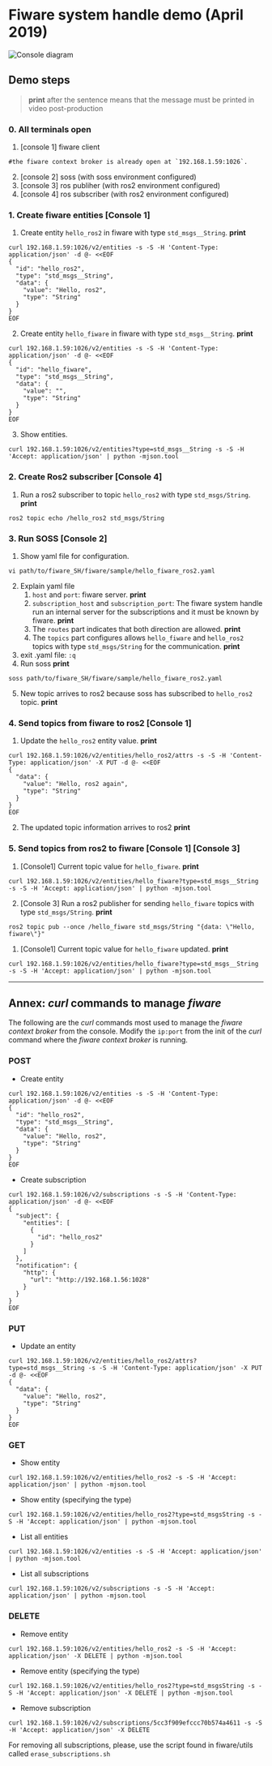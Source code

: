 # Fiware system handle demo (April 2019)
![](diagrams-design/simple_diagram.png "Console diagram")

## Demo steps
> **print** after the sentence means that the message must be printed in video post-production

### 0. All terminals open
1. [console 1] fiware client
```
#the fiware context broker is already open at `192.168.1.59:1026`.
```
2. [console 2] soss (with soss environment configured)
3. [console 3] ros publiher (with ros2 environment configured)
4. [console 4] ros subscriber (with ros2 environment configured)

### 1. Create fiware entities [Console 1]
1. Create entity `hello_ros2` in fiware with type `std_msgs__String`. **print**
```
curl 192.168.1.59:1026/v2/entities -s -S -H 'Content-Type: application/json' -d @- <<EOF
{
  "id": "hello_ros2",
  "type": "std_msgs__String",
  "data": {
    "value": "Hello, ros2",
    "type": "String"
  }
}
EOF
```
2. Create entity `hello_fiware` in fiware with type `std_msgs__String`. **print**
```
curl 192.168.1.59:1026/v2/entities -s -S -H 'Content-Type: application/json' -d @- <<EOF
{
  "id": "hello_fiware",
  "type": "std_msgs__String",
  "data": {
    "value": "",
    "type": "String"
  }
}
EOF
```
3. Show entities.
```
curl 192.168.1.59:1026/v2/entities?type=std_msgs__String -s -S -H 'Accept: application/json' | python -mjson.tool
```

### 2. Create Ros2 subscriber [Console 4]
1. Run a ros2 subscriber to topic `hello_ros2` with type `std_msgs/String`. **print**
```
ros2 topic echo /hello_ros2 std_msgs/String
```

### 3. Run SOSS [Console 2]
1. Show yaml file for configuration.
```
vi path/to/fiware_SH/fiware/sample/hello_fiware_ros2.yaml
```
2. Explain yaml file
    1. `host` and `port`: fiware server. **print**
    2. `subscription_host` and `subscription_port`:
The fiware system handle run an internal server for the subscriptions and it must be known by fiware. **print**
    3. The `routes` part indicates that both direction are allowed. **print**
    4. The `topics` part configures allows `hello_fiware` and `hello_ros2` topics
with type `std_msgs/String` for the communication. **print**
3. exit .yaml file: `:q`
4. Run soss **print**
```
soss path/to/fiware_SH/fiware/sample/hello_fiware_ros2.yaml
```
5. New topic arrives to ros2 because soss has subscribed to `hello_ros2` topic. **print**

### 4. Send topics from fiware to ros2 [Console 1]
1. Update the `hello_ros2` entity value. **print**
```
curl 192.168.1.59:1026/v2/entities/hello_ros2/attrs -s -S -H 'Content-Type: application/json' -X PUT -d @- <<EOF
{
  "data": {
    "value": "Hello, ros2 again",
    "type": "String"
  }
}
EOF
```
2. The updated topic information arrives to ros2 **print**

### 5. Send topics from ros2 to fiware [Console 1] [Console 3]
1. [Console1] Current topic value for `hello_fiware`. **print**
```
curl 192.168.1.59:1026/v2/entities/hello_fiware?type=std_msgs__String -s -S -H 'Accept: application/json' | python -mjson.tool
```
2. [Console 3] Run a ros2 publisher for sending `hello_fiware` topics with type `std_msgs/String`. **print**
```
ros2 topic pub --once /hello_fiware std_msgs/String "{data: \"Hello, fiware\"}"
```
1. [Console1] Current topic value for `hello_fiware` updated. **print**
```
curl 192.168.1.59:1026/v2/entities/hello_fiware?type=std_msgs__String -s -S -H 'Accept: application/json' | python -mjson.tool
```

---

## Annex: *curl* commands to manage *fiware*
The following are the *curl* commands most used to manage the *fiware context broker* from the console.
Modify the `ip:port` from the init of the *curl* command where the *fiware context broker* is running.

### POST
- Create entity
```
curl 192.168.1.59:1026/v2/entities -s -S -H 'Content-Type: application/json' -d @- <<EOF
{
  "id": "hello_ros2",
  "type": "std_msgs__String",
  "data": {
    "value": "Hello, ros2",
    "type": "String"
  }
}
EOF
```

- Create subscription
```
curl 192.168.1.59:1026/v2/subscriptions -s -S -H 'Content-Type: application/json' -d @- <<EOF
{
  "subject": {
    "entities": [
      {
        "id": "hello_ros2"
      }
    ]
  },
  "notification": {
    "http": {
      "url": "http://192.168.1.56:1028"
    }
  }
}
EOF
```

### PUT

- Update an entity
```
curl 192.168.1.59:1026/v2/entities/hello_ros2/attrs?type=std_msgs__String -s -S -H 'Content-Type: application/json' -X PUT -d @- <<EOF
{
  "data": {
    "value": "Hello, ros2",
    "type": "String"
  }
}
EOF
```

### GET

- Show entity
```
curl 192.168.1.59:1026/v2/entities/hello_ros2 -s -S -H 'Accept: application/json' | python -mjson.tool
```

- Show entity (specifying the type)
```
curl 192.168.1.59:1026/v2/entities/hello_ros2?type=std_msgsString -s -S -H 'Accept: application/json' | python -mjson.tool
```

- List all entities
```
curl 192.168.1.59:1026/v2/entities -s -S -H 'Accept: application/json' | python -mjson.tool
```

- List all subscriptions
```
curl 192.168.1.59:1026/v2/subscriptions -s -S -H 'Accept: application/json' | python -mjson.tool
```

### DELETE

- Remove entity

```
curl 192.168.1.59:1026/v2/entities/hello_ros2 -s -S -H 'Accept: application/json' -X DELETE | python -mjson.tool
```

- Remove entity (specifying the type)
```
curl 192.168.1.59:1026/v2/entities/hello_ros2?type=std_msgsString -s -S -H 'Accept: application/json' -X DELETE | python -mjson.tool
```

- Remove subscription
```
curl 192.168.1.59:1026/v2/subscriptions/5cc3f909efccc70b574a4611 -s -S -H 'Accept: application/json' -X DELETE
```

For removing all subscriptions, please, use the script found in fiware/utils called `erase_subscriptions.sh`
